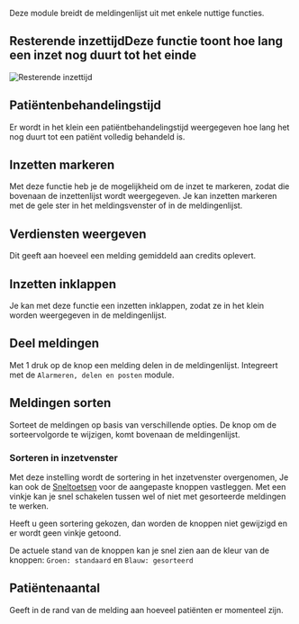 Deze module breidt de meldingenlijst uit met enkele nuttige functies.

## Resterende inzettijdDeze functie toont hoe lang een inzet nog duurt tot het einde
![Resterende inzettijd](./remainingTime.png)

## Patiëntenbehandelingstijd
Er wordt in het klein een patiëntbehandelingstijd weergegeven hoe lang het nog duurt tot een patiënt volledig behandeld is.

## Inzetten markeren
Met deze functie heb je de mogelijkheid om de inzet te markeren, zodat die bovenaan de inzettenlijst wordt weergegeven.
Je kan inzetten markeren met de gele ster in het meldingsvenster of in de meldingenlijst.

## Verdiensten weergeven
Dit geeft aan hoeveel een melding gemiddeld aan credits oplevert.

## Inzetten inklappen
Je kan met deze functie een inzetten inklappen, zodat ze in het klein worden weergegeven in de meldingenlijst.

## Deel meldingen
Met 1 druk op de knop een melding delen in de meldingenlijst. Integreert met de `Alarmeren, delen en posten` module.

## Meldingen sorten
Sorteet de meldingen op basis van verschillende opties. De knop om de sorteervolgorde te wijzigen, komt bovenaan de meldingenlijst.

### Sorteren in inzetvenster
Met deze instelling wordt de sortering in het inzetvenster overgenomen, Je kan ook de [Sneltoetsen](../hotkeys/) voor de aangepaste knoppen vastleggen. Met een vinkje kan je snel schakelen tussen wel of niet met gesorteerde meldingen te werken.

Heeft u geen sortering gekozen, dan worden de knoppen niet gewijzigd en er wordt geen vinkje getoond.

De actuele stand van de knoppen kan je snel zien aan de kleur van de knoppen: `Groen: standaard` en `Blauw: gesorteerd`

## Patiëntenaantal
Geeft in de rand van de melding aan hoeveel patiënten er momenteel zijn.
